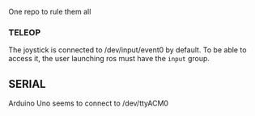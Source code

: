 One repo to rule them all

### TELEOP
The joystick is connected to /dev/input/event0 by default. To be able to access it, the user launching ros must have the `input` group.

## SERIAL
Arduino Uno seems to connect to /dev/ttyACM0